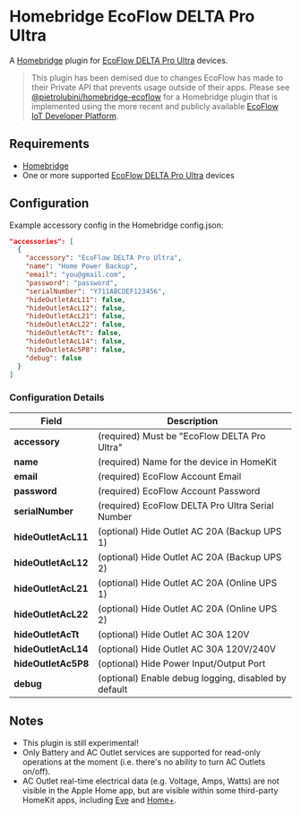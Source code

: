 # Homebridge EcoFlow DELTA Pro Ultra

A [Homebridge](https://homebridge.io) plugin for [EcoFlow DELTA Pro Ultra](https://www.ecoflow.com/us/delta-pro-ultra) devices.

> This plugin has been demised due to changes EcoFlow has made to their Private API that prevents usage outside of their apps. Please see [@pietrolubini/homebridge-ecoflow](https://github.com/PietroLubini/homebridge-ecoflow) for a Homebridge plugin that is implemented using the more recent and publicly available [EcoFlow IoT Developer Platform](https://developer.ecoflow.com/).

## Requirements

- [Homebridge](https://homebridge.io/)
- One or more supported [EcoFlow DELTA Pro Ultra](https://www.ecoflow.com/us/delta-pro-ultra) devices

## Configuration

Example accessory config in the Homebridge config.json:

```json
"accessories": [
  {
    "accessory": "EcoFlow DELTA Pro Ultra",
    "name": "Home Power Backup",
    "email": "you@gmail.com",
    "password": "password",
    "serialNumber": "Y711ABCDEF123456",
    "hideOutletAcL11": false,
    "hideOutletAcL12": false,
    "hideOutletAcL21": false,
    "hideOutletAcL22": false,
    "hideOutletAcTt": false,
    "hideOutletAcL14": false,
    "hideOutletAc5P8": false,
    "debug": false
  }
]
```

### Configuration Details

Field               | Description
--------------------|------------
**accessory**       | (required) Must be "EcoFlow DELTA Pro Ultra"
**name**            | (required) Name for the device in HomeKit
**email**           | (required) EcoFlow Account Email
**password**        | (required) EcoFlow Account Password
**serialNumber**    | (required) EcoFlow DELTA Pro Ultra Serial Number
**hideOutletAcL11** | (optional) Hide Outlet AC 20A (Backup UPS 1)
**hideOutletAcL12** | (optional) Hide Outlet AC 20A (Backup UPS 2)
**hideOutletAcL21** | (optional) Hide Outlet AC 20A (Online UPS 1)
**hideOutletAcL22** | (optional) Hide Outlet AC 20A (Online UPS 2)
**hideOutletAcTt**  | (optional) Hide Outlet AC 30A 120V
**hideOutletAcL14** | (optional) Hide Outlet AC 30A 120V/240V
**hideOutletAc5P8** | (optional) Hide Power Input/Output Port
**debug**           | (optional) Enable debug logging, disabled by default

## Notes

 * This plugin is still experimental!
 * Only Battery and AC Outlet services are supported for read-only operations at the moment (i.e. there's no ability to turn AC Outlets on/off).
 * AC Outlet real-time electrical data (e.g. Voltage, Amps, Watts) are not visible in the Apple Home app, but are visible within some third-party HomeKit apps, including [Eve](https://www.evehome.com/en-us/eve-app) and [Home+](https://hochgatterer.me/home+/).
 